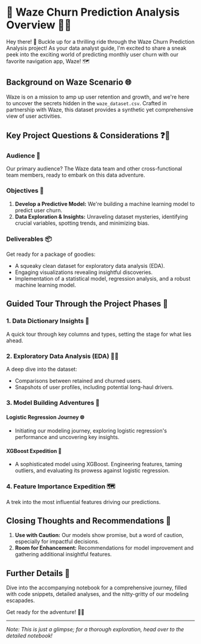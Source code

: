 # 🌟 **Waze Churn Prediction Analysis Overview 🚗💨**

Hey there! 👋 Buckle up for a thrilling ride through the Waze Churn Prediction Analysis project! As your data analyst guide, I'm excited to share a sneak peek into the exciting world of predicting monthly user churn with our favorite navigation app, Waze! 🗺️

## **Background on Waze Scenario 🌐**
Waze is on a mission to amp up user retention and growth, and we're here to uncover the secrets hidden in the `waze_dataset.csv`. Crafted in partnership with Waze, this dataset provides a synthetic yet comprehensive view of user activities.

## **Key Project Questions & Considerations ❓🤔**
### **Audience 👥**
Our primary audience? The Waze data team and other cross-functional team members, ready to embark on this data adventure.

### **Objectives 🎯**
1. **Develop a Predictive Model:** We're building a machine learning model to predict user churn.
2. **Data Exploration & Insights:** Unraveling dataset mysteries, identifying crucial variables, spotting trends, and minimizing bias.

### **Deliverables 📦**
Get ready for a package of goodies:
- A squeaky clean dataset for exploratory data analysis (EDA).
- Engaging visualizations revealing insightful discoveries.
- Implementation of a statistical model, regression analysis, and a robust machine learning model.

## **Guided Tour Through the Project Phases 🚀**
### **1. Data Dictionary Insights 📖**
A quick tour through key columns and types, setting the stage for what lies ahead.

### **2. Exploratory Data Analysis (EDA) 🕵️‍♂️**
A deep dive into the dataset:
- Comparisons between retained and churned users.
- Snapshots of user profiles, including potential long-haul drivers.

### **3. Model Building Adventures 🤖**
#### **Logistic Regression Journey 🌐**
- Initiating our modeling journey, exploring logistic regression's performance and uncovering key insights.

#### **XGBoost Expedition 🚁**
- A sophisticated model using XGBoost. Engineering features, taming outliers, and evaluating its prowess against logistic regression.

### **4. Feature Importance Expedition 🗺️**
A trek into the most influential features driving our predictions.

## **Closing Thoughts and Recommendations 🌈**
1. **Use with Caution:** Our models show promise, but a word of caution, especially for impactful decisions.
2. **Room for Enhancement:** Recommendations for model improvement and gathering additional insightful features.

## **Further Details 📑**
Dive into the accompanying notebook for a comprehensive journey, filled with code snippets, detailed analyses, and the nitty-gritty of our modeling escapades.

Get ready for the adventure! 🚗💨

---
*Note: This is just a glimpse; for a thorough exploration, head over to the detailed notebook!*